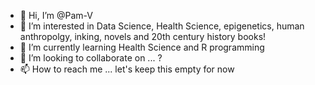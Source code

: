 - 👋 Hi, I’m @Pam-V
- 👀 I’m interested in Data Science, Health Science, epigenetics, human anthropolgy, inking, novels and 20th century history books!
- 🌱 I’m currently learning Health Science and R programming
- 💞️ I’m looking to collaborate on ... ?
- 📫 How to reach me ... let's keep this empty for now

<!---
Pam-V/Pam-V is a ✨ special ✨ repository because its `README.md` (this file) appears on your GitHub profile.
You can click the Preview link to take a look at your changes.
--->
